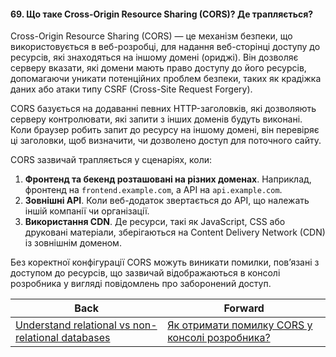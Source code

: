#### 69. Що таке Cross-Origin Resource Sharing (CORS)? Де трапляється?

Cross-Origin Resource Sharing (CORS) — це механізм безпеки, що використовується в веб-розробці, для надання веб-сторінці доступу до ресурсів, які знаходяться на іншому домені (ориджі). Він дозволяє серверу вказати, які домени мають право доступу до його ресурсів, допомагаючи уникати потенційних проблем безпеки, таких як крадіжка даних або атаки типу CSRF (Cross-Site Request Forgery).

CORS базується на додаванні певних HTTP-заголовків, які дозволяють серверу контролювати, які запити з інших доменів будуть виконані. Коли браузер робить запит до ресурсу на іншому домені, він перевіряє ці заголовки, щоб визначити, чи дозволено доступ для поточного сайту.

CORS зазвичай трапляється у сценаріях, коли:

1. **Фронтенд та бекенд розташовані на різних доменах**. Наприклад, фронтенд на `frontend.example.com`, а API на `api.example.com`.
2. **Зовнішні API**. Коли веб-додаток звертається до API, що належать іншій компанії чи організації.
3. **Використання CDN**. Де ресурси, такі як JavaScript, CSS або друковані матеріали, зберігаються на Content Delivery Network (CDN) із зовнішнім доменом.

Без коректної конфігурації CORS можуть виникати помилки, пов’язані з доступом до ресурсів, що зазвичай відображаються в консолі розробника у вигляді повідомлень про заборонений доступ.

| Back | Forward |
|---|---|
| [Understand relational vs non-relational databases](/ua/junior/database/understanding-relational-vs-nonrelational-databases.md)  | [Як отримати помилку CORS у консолі розробника?](/ua/junior/web/how-to-get-cors-error-in-dev-console.md) |